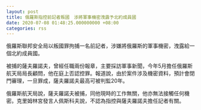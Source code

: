 ```yaml
---
layout: post
title: 俄羅斯指控前記者叛國　涉將軍事機密洩露予北約成員國
date: 2020-07-08 01:48:25.000000000 +08:00
categories: rss
---
```


俄羅斯聯邦安全局以叛國罪拘捕一名前記者，涉嫌將俄羅斯的軍事機密，洩露給一個北約成員國。

被捕的薩夫羅諾夫，曾經任職兩份報章，主要採訪軍事新聞，今年5月擔任俄羅斯航天局局長顧問，他在庭上否認控罪。報道說，由於案件涉及機密資料，預計會閉門審理，一旦罪成，薩夫羅諾夫最高可被判監20年。

俄羅斯航天局說，薩夫羅諾夫被捕，同他現時的工作無關，他亦無法接觸任何機密。克里姆林宮發言人佩斯科夫說，不認為指控與薩夫羅諾夫擔任記者有關。
